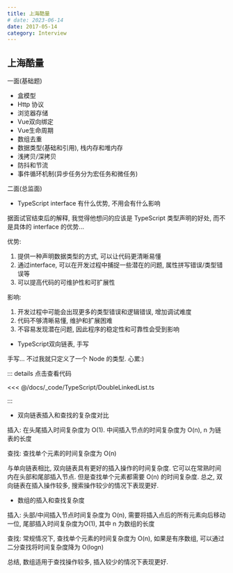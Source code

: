 ```yaml
---
title: 上海酷量
# date: 2023-06-14
date: 2017-05-14
category: Interview
---
```


## 上海酷量

一面(基础题)

- 盒模型
- Http 协议
- 浏览器存储
- Vue双向绑定
- Vue生命周期
- 数组去重
- 数据类型(基础和引用), 栈内存和堆内存
- 浅拷贝/深拷贝
- 防抖和节流
- 事件循环机制(异步任务分为宏任务和微任务)

二面(总监面)

- TypeScript interface 有什么优势, 不用会有什么影响

据面试官结束后的解释, 我觉得他想问的应该是 TypeScript 类型声明的好处, 而不是具体的 interface 的优势...

<!-- 代码的抽象度, 方便后续维护, 能承接项目的复杂度, 更加面向对象 -->

优势:

1. 提供一种声明数据类型的方式, 可以让代码更清晰易懂
2. 通过interface, 可以在开发过程中捕捉一些潜在的问题, 属性拼写错误/类型错误等
3. 可以提高代码的可维护性和可扩展性

影响:

1. 开发过程中可能会出现更多的类型错误和逻辑错误, 增加调试难度
2. 代码不够清晰易懂, 维护和扩展困难
3. 不容易发现潜在问题, 因此程序的稳定性和可靠性会受到影响

- TypeScript双向链表, 手写

手写... 不过我就只定义了一个 Node 的类型. 心累:)

::: details 点击查看代码

<<< @/docs/_code/TypeScript/DoubleLinkedList.ts

:::

- 双向链表插入和查找的复杂度对比

插入: 在头尾插入时间复杂度为 O(1). 中间插入节点的时间复杂度为 O(n), n 为链表的长度

查找: 查找单个元素的时间复杂度为 O(n)

与单向链表相比, 双向链表具有更好的插入操作的时间复杂度. 它可以在常熟时间内在头部和尾部插入节点. 但是查找单个元素都需要 O(n) 的时间复杂度. 总之, 双向链表在插入操作较多, 搜索操作较少的情况下表现更好.

- 数组的插入和查找复杂度

插入: 头部/中间插入节点时间复杂度为 O(n), 需要将插入点后的所有元素向后移动一位, 尾部插入时间复杂度为O(1), 其中 n 为数组的长度

查找: 常规情况下, 查找单个元素的时间复杂度为 O(n), 如果是有序数组, 可以通过二分查找将时间复杂度降为 O(logn)

总结, 数组适用于查找操作较多, 插入较少的情况下表现更好. 
